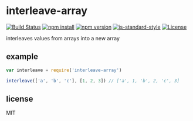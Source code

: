# interleave-array

[![Build Status](https://img.shields.io/travis/jarofghosts/interleave-array.svg?style=flat-square)](https://travis-ci.org/jarofghosts/interleave-array)
[![npm install](https://img.shields.io/npm/dm/interleave-array.svg?style=flat-square)](https://www.npmjs.org/package/interleave-array)
[![npm version](https://img.shields.io/npm/v/interleave-array.svg?style=flat-square)](https://www.npmjs.org/package/interleave-array)
[![js-standard-style](https://img.shields.io/badge/code%20style-standard-brightgreen.svg?style=flat-square)](https://github.com/feross/standard)
[![License](https://img.shields.io/npm/l/interleave-array.svg?style=flat-square)](https://github.com/jarofghosts/interleave-array/blob/master/LICENSE)

interleaves values from arrays into a new array

## example

```javascript
var interleave = require('interleave-array')

interleave(['a', 'b', 'c'], [1, 2, 3]) // ['a', 1, 'b', 2, 'c', 3]
```

## license

MIT
